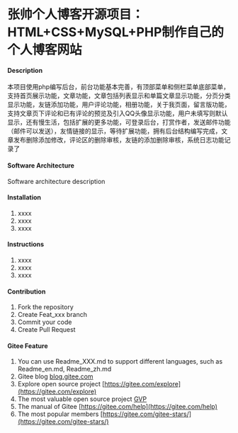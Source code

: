 # 张帅个人博客开源项目：HTML+CSS+MySQL+PHP制作自己的个人博客网站

#### Description
本项目使用php编写后台，前台功能基本完善，有顶部菜单和侧栏菜单底部菜单，支持首页展示功能，文章功能，文章包括列表显示和单篇文章显示功能，分页分类显示功能，友链添加功能，用户评论功能，相册功能，关于我页面，留言版功能，支持文章页下评论和已有评论的预览及引入QQ头像显示功能，用户未填写则默认显示，还有慢生活，包括扩展的更多功能，可登录后台，打赏作者，发送邮件功能（邮件可以发送），友情链接的显示，等待扩展功能，拥有后台结构编写完成，文章发布删除添加修改，评论区的删除审核，友链的添加删除审核，系统日志功能记录了

#### Software Architecture
Software architecture description

#### Installation

1.  xxxx
2.  xxxx
3.  xxxx

#### Instructions

1.  xxxx
2.  xxxx
3.  xxxx

#### Contribution

1.  Fork the repository
2.  Create Feat_xxx branch
3.  Commit your code
4.  Create Pull Request


#### Gitee Feature

1.  You can use Readme\_XXX.md to support different languages, such as Readme\_en.md, Readme\_zh.md
2.  Gitee blog [blog.gitee.com](https://blog.gitee.com)
3.  Explore open source project [https://gitee.com/explore](https://gitee.com/explore)
4.  The most valuable open source project [GVP](https://gitee.com/gvp)
5.  The manual of Gitee [https://gitee.com/help](https://gitee.com/help)
6.  The most popular members  [https://gitee.com/gitee-stars/](https://gitee.com/gitee-stars/)
